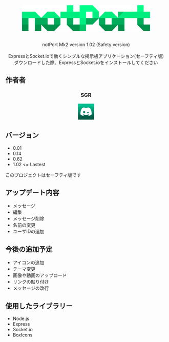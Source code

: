 <div align="center">
  <img src="https://raw.githubusercontent.com/sgr-studio/notport/refs/heads/main/notPort/notPort_SYSTEM/public/notPort.png" style="width: 400px">
  <p><br>notPort Mk2 version 1.02 (Safety version)<br><br>ExpressとSocket.ioで動くシンプルな掲示板アプリケーション(セーフティ版)<br>ダウンロードした際、ExpressとSocket.ioをインストールしてください</p>
</div>

  ## 作者者
<div align="center">
  <h3 style="width: 50px; text-align: center;">SGR</h3>
  <img src="https://raw.githubusercontent.com/sgr-studio/database/refs/heads/main/data/icon/SGR.png" style="width: 50px">
</div>

## バージョン
- 0.01 
- 0.14  
- 0.62 
- 1.02 <= Lastest

このプロジェクトはセーフティ版です

## アップデート内容
- メッセージ
- 編集
- メッセージ削除
- 名前の変更
- ユーザIDの追加

## 今後の追加予定
- アイコンの追加
- テーマ変更
- 画像や動画のアップロード
- リンクの貼り付け
- メッセージの改行

## 使用したライブラリー
- Node.js
- Express
- Socket.io
- BoxIcons
